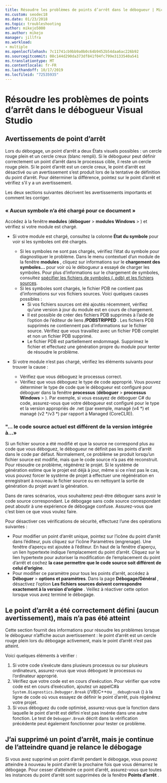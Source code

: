 ```yaml
---
title: Résoudre les problèmes de points d’arrêt dans le débogueur | Microsoft Docs
ms.custom: seodec18
ms.date: 01/23/2018
ms.topic: troubleshooting
author: mikejo5000
ms.author: mikejo
manager: jillfra
ms.workload:
- multiple
ms.openlocfilehash: 7c11741cb9bb9a0b0c64b9452b54daa6ac226b92
ms.sourcegitcommit: 08c144d290da373df841f04fc799e3133540a541
ms.translationtype: MT
ms.contentlocale: fr-FR
ms.lasthandoff: 10/17/2019
ms.locfileid: "72535935"
---
```

# <a name="troubleshoot-breakpoints-in-the-visual-studio-debugger"></a>Résoudre les problèmes de points d’arrêt dans le débogueur Visual Studio

## <a name="breakpoint-warnings"></a>Avertissements de point d’arrêt

Lors du débogage, un point d’arrêt a deux États visuels possibles : un cercle rouge plein et un cercle creux (blanc rempli). Si le débogueur peut définir correctement un point d’arrêt dans le processus cible, il reste un cercle rouge plein. Si le point d’arrêt est un cercle creux, le point d’arrêt est désactivé ou un avertissement s’est produit lors de la tentative de définition du point d’arrêt. Pour déterminer la différence, pointez sur le point d’arrêt et vérifiez s’il y a un avertissement.

Les deux sections suivantes décrivent les avertissements importants et comment les corriger.

### <a name="no-symbols-have-been-loaded-for-this-document"></a>« Aucun symbole n’a été chargé pour ce document »

Accédez à la fenêtre **modules** (**déboguer**  > **modules** **Windows**  > ) et vérifiez si votre module est chargé.
* Si votre module est chargé, consultez la colonne **État du symbole** pour voir si les symboles ont été chargés.
  * Si les symboles ne sont pas chargés, vérifiez l’état du symbole pour diagnostiquer le problème. Dans le menu contextuel d’un module de la fenêtre **modules** , cliquez sur informations sur le **chargement des symboles...** pour voir où le débogueur a essayé de charger les symboles. Pour plus d’informations sur le chargement de symboles, consultez [spécifier les fichiers de symboles (. pdb) et les fichiers sources](../debugger/specify-symbol-dot-pdb-and-source-files-in-the-visual-studio-debugger.md).
  * Si les symboles sont chargés, le fichier PDB ne contient pas d’informations sur vos fichiers sources. Voici quelques causes possibles :
    * Si vos fichiers sources ont été ajoutés récemment, vérifiez qu’une version à jour du module est en cours de chargement.
    * Il est possible de créer des fichiers PDB supprimés à l’aide de l’option de l’éditeur de liens **/PDBSTRIPPED** . Les fichiers PDB supprimés ne contiennent pas d’informations sur le fichier source. Vérifiez que vous travaillez avec un fichier PDB complet et non un fichier PDB supprimé.
    * Le fichier PDB est partiellement endommagé. Supprimez le fichier et effectuez une génération propre du module pour tenter de résoudre le problème.

* Si votre module n’est pas chargé, vérifiez les éléments suivants pour trouver la cause :
  * Vérifiez que vous déboguez le processus correct.
  * Vérifiez que vous déboguez le type de code approprié. Vous pouvez déterminer le type de code que le débogueur est configuré pour déboguer dans la fenêtre **processus** (**déboguer**  > **processus** **Windows**  > ). Par exemple, si vous essayez de déboguer C# du code, assurez-vous que votre débogueur est configuré pour le type et la version appropriés de .net (par exemple, managé (v4 \*) et managé (v2 \*/v3 \*) par rapport à Managed (CoreCLR)).

### <a name="-the-current-source-code-is-different-from-the-version-built-into"></a>"… le code source actuel est différent de la version intégrée à...»

Si un fichier source a été modifié et que la source ne correspond plus au code que vous déboguez, le débogueur ne définit pas les points d’arrêt dans le code par défaut. Normalement, ce problème se produit lorsqu’un fichier source est modifié, mais que le code source n’a pas été reconstruit. Pour résoudre ce problème, régénérez le projet. Si le système de génération estime que le projet est déjà à jour, même si ce n’est pas le cas, vous pouvez forcer le système de projet à effectuer une régénération en enregistrant à nouveau le fichier source ou en nettoyant la sortie de génération du projet avant la génération.

Dans de rares scénarios, vous souhaiterez peut-être déboguer sans avoir le code source correspondant. Le débogage sans code source correspondant peut aboutir à une expérience de débogage confuse. Assurez-vous que c’est bien ce que vous voulez faire.

Pour désactiver ces vérifications de sécurité, effectuez l’une des opérations suivantes :
* Pour modifier un point d’arrêt unique, pointez sur l’icône du point d’arrêt dans l’éditeur, puis cliquez sur l’icône Paramètres (engrenage). Une fenêtre d’aperçu est ajoutée à l’éditeur. En haut de la fenêtre d’aperçu, un lien hypertexte indique l’emplacement du point d’arrêt. Cliquez sur le lien hypertexte pour autoriser la modification de l’emplacement du point d’arrêt et cochez **la case permettre que le code source soit différent de celui d’origine**.
* Pour modifier ce paramètre pour tous les points d’arrêt, accédez à **Déboguer**  > **options et paramètres**. Dans la page **Débogage/Général** , désactivez l’option **Les fichiers sources doivent correspondre exactement à la version d’origine** . Veillez à réactiver cette option lorsque vous avez terminé le débogage.

## <a name="the-breakpoint-was-successfully-set-no-warning-but-didnt-hit"></a>Le point d’arrêt a été correctement défini (aucun avertissement), mais n’a pas été atteint

Cette section fournit des informations pour résoudre les problèmes lorsque le débogueur n’affiche aucun avertissement : le point d’arrêt est un cercle rouge plein lors du débogage activement, mais le point d’arrêt n’est pas atteint.

Voici quelques éléments à vérifier :
1. Si votre code s’exécute dans plusieurs processus ou sur plusieurs ordinateurs, assurez-vous que vous déboguez le processus ou l’ordinateur approprié.
2. Vérifiez que votre code est en cours d’exécution. Pour vérifier que votre code est en cours d’exécution, ajoutez un appelC#à `System.Diagnostics.Debugger.Break` (/VB)C++ou `__debugbreak` () à la ligne de code où vous essayez de définir le point d’arrêt, puis régénérez votre projet.
3. Si vous déboguez du code optimisé, assurez-vous que la fonction dans laquelle le point d’arrêt est défini n’est pas insérée dans une autre fonction. Le test de `Debugger.Break` décrit dans la vérification précédente peut également fonctionner pour tester ce problème.

## <a name="i-deleted-a-breakpoint-but-i-continue-to-hit-it-when-i-start-debugging-again"></a>J’ai supprimé un point d’arrêt, mais je continue de l’atteindre quand je relance le débogage

Si vous avez supprimé un point d’arrêt pendant le débogage, vous pouvez atteindre à nouveau le point d’arrêt la prochaine fois que vous démarrez le débogage. Pour cesser d’atteindre ce point d’arrêt, assurez-vous que toutes les instances du point d’arrêt sont supprimées de la fenêtre **Points d’arrêt** .
